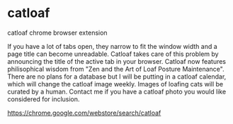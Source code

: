 # catloaf
catloaf chrome browser extension

If you have a lot of tabs open, they narrow to fit the window width and a page title can become unreadable. Catloaf takes care of this problem by announcing the title of the active tab in your browser.  Catloaf now features philisophical wisdom from "Zen and the Art of Loaf Posture Maintenance". There are no plans for a database but I will be putting in a catloaf calendar, which will change the catloaf image weekly. Images of loafing cats will be curated by a human. Contact me if you have a catloaf photo you would like considered for inclusion.

https://chrome.google.com/webstore/search/catloaf
